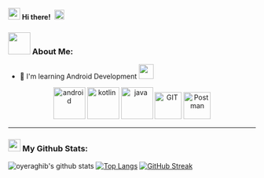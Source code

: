<img src="https://github.com/TheDudeThatCode/TheDudeThatCode/blob/master/Assets/Hi.gif" width="24px"> **Hi there!** &nbsp;<img src="https://github.com/TheDudeThatCode/TheDudeThatCode/blob/master/Assets/Earth.gif" width="20px">
<p align="center">

### <img src="https://github.com/TheDudeThatCode/TheDudeThatCode/blob/master/Assets/Developer.gif" width="45px"> About Me:
- 🏦 I'm learning Android Development
      <img src="https://media.giphy.com/media/WUlplcMpOCEmTGBtBW/giphy.gif" width="30">
  
<p align="center">
      <img src="https://www.vectorlogo.zone/logos/android/android-official.svg" alt="android" width="65" height="65"/>
      <img src="https://www.vectorlogo.zone/logos/kotlinlang/kotlinlang-icon.svg" alt="kotlin" width="65" height="65"/>
      <img src="https://www.vectorlogo.zone/logos/java/java-icon.svg" alt="java" width="65" height="65"/> 
      <img src="https://www.vectorlogo.zone/logos/git-scm/git-scm-icon.svg" alt="GIT" width="55" height="55"/> 
      <img src="https://www.vectorlogo.zone/logos/getpostman/getpostman-icon.svg" alt="Postman" width="55" height="55"/> 

</p>

---
### <img src='https://media1.giphy.com/media/du3J3cXyzhj75IOgvA/giphy.gif?cid=ecf05e47x2g034i9pzwtzzsd3xgg2w9nr94t4tflbbgo3008&rid=giphy.gif' width='25px'> My Github Stats:
![oyeraghib's github stats](https://github-readme-stats.vercel.app/api?username=oyeraghib&show_icons=true&title_color=ffc857&icon_color=8ac926&text_color=daf7dc&bg_color=151515&hide=issues&count_private=true&include_all_commits=true)
[![Top Langs](https://github-readme-stats.vercel.app/api/top-langs/?username=oyeraghib&layout=compact&text_color=daf7dc&bg_color=151515&hide=css,html,php)](https://github.com/anuraghazra/github-readme-stats)
[![GitHub Streak](https://github-readme-streak-stats.herokuapp.com/?user=oyeraghib&theme=dark)](https://git.io/streak-stats)

</a>
